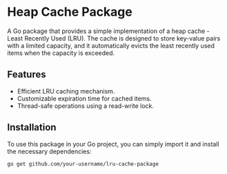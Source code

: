 # Heap Cache Package

A Go package that provides a simple implementation of a heap cache - Least Recently Used (LRU). The cache is designed to store key-value pairs with a limited capacity, and it automatically evicts the least recently used items when the capacity is exceeded.

## Features

- Efficient LRU caching mechanism.
- Customizable expiration time for cached items.
- Thread-safe operations using a read-write lock.

## Installation

To use this package in your Go project, you can simply import it and install the necessary dependencies:

```bash
go get github.com/your-username/lru-cache-package
